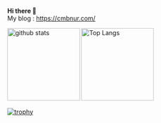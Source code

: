 **Hi there 👋**<br>
My blog : https://cmbnur.com/
<div align="left"> 
  <img alt="github stats" height="164.5px" src="https://github-readme-stats.vercel.app/api?username=cmb-sy&count_private=true&show_icons=true&theme=dark" />
  <img alt="Top Langs" height="164.5px" src="https://github-readme-stats.vercel.app/api/top-langs/?username=cmb-sy&count_private=true&layout=compact&theme=dark&hide=c,asp,objective-c,makefile,c%2B%2B,objective-c%2B%2B,c%23,shaderlab" />
</div>

[![trophy](https://github-profile-trophy.vercel.app/?username=cmb-sy&column=7&theme=onedark)](https://github.com/ryo-ma/github-profile-trophy)
